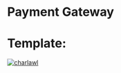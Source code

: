 # Payment Gateway

# Template:
[![charlawl](https://circleci.com/gh/charlawl/payment-gateway.svg?style=svg)](https://app.circleci.com/pipelines/github/charlawl)
